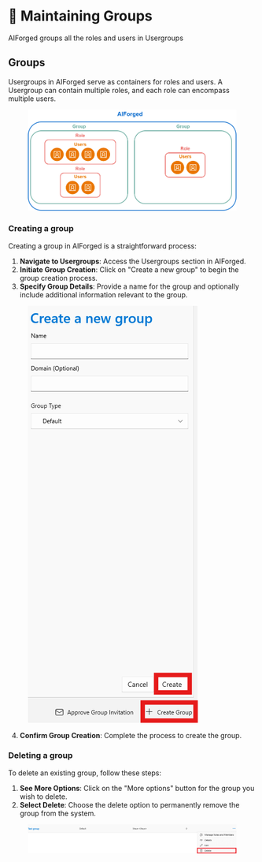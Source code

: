 # 📓 Maintaining Groups

AIForged groups all the roles and users in Usergroups

## Groups

Usergroups in AIForged serve as containers for roles and users. A Usergroup can contain multiple roles, and each role can encompass multiple users.

<figure><img src="../.gitbook/assets/Usergroups.png" alt=""><figcaption></figcaption></figure>

### Creating a group

Creating a group in AIForged is a straightforward process:

1. **Navigate to Usergroups**: Access the Usergroups section in AIForged.
2. **Initiate Group Creation**: Click on "Create a new group" to begin the group creation process.
3. **Specify Group Details**: Provide a name for the group and optionally include additional information relevant to the group.

<figure><img src="../.gitbook/assets/image (1) (1) (1).png" alt=""><figcaption></figcaption></figure>

4. **Confirm Group Creation**: Complete the process to create the group.

### Deleting a group

To delete an existing group, follow these steps:

1. **See More Options**: Click on the "More options" button for the group you wish to delete.
2. **Select Delete**: Choose the delete option to permanently remove the group from the system.

<figure><img src="../.gitbook/assets/image (2) (1) (1).png" alt=""><figcaption></figcaption></figure>
